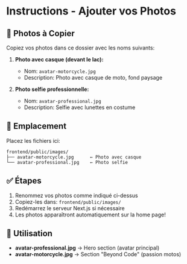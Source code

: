 # Instructions - Ajouter vos Photos

## 📸 Photos à Copier

Copiez vos photos dans ce dossier avec les noms suivants:

1. **Photo avec casque (devant le lac):**
   - Nom: `avatar-motorcycle.jpg`
   - Description: Photo avec casque de moto, fond paysage

2. **Photo selfie professionnelle:**
   - Nom: `avatar-professional.jpg`
   - Description: Selfie avec lunettes en costume

## 📂 Emplacement

Placez les fichiers ici:
```
frontend/public/images/
├── avatar-motorcycle.jpg      ← Photo avec casque
└── avatar-professional.jpg    ← Photo selfie
```

## ✅ Étapes

1. Renommez vos photos comme indiqué ci-dessus
2. Copiez-les dans: `frontend/public/images/`
3. Redémarrez le serveur Next.js si nécessaire
4. Les photos apparaîtront automatiquement sur la home page!

## 🎯 Utilisation

- **avatar-professional.jpg** → Hero section (avatar principal)
- **avatar-motorcycle.jpg** → Section "Beyond Code" (passion motos)

